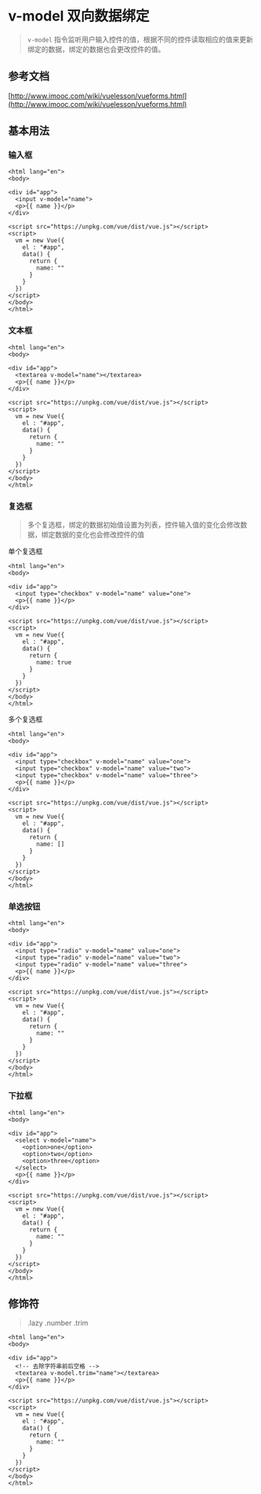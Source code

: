 # v-model 双向数据绑定

> `v-model` 指令监听用户输入控件的值，根据不同的控件读取相应的值来更新绑定的数据，绑定的数据也会更改控件的值。

## 参考文档
[http://www.imooc.com/wiki/vuelesson/vueforms.html](http://www.imooc.com/wiki/vuelesson/vueforms.html)
## 基本用法
### 输入框
```vue
<html lang="en">
<body>

<div id="app">
  <input v-model="name">
  <p>{{ name }}</p>
</div>

<script src="https://unpkg.com/vue/dist/vue.js"></script>
<script>
  vm = new Vue({
    el : "#app",
    data() {
      return {
        name: ""
      }
    }
  })
</script>
</body>
</html>
```


### 文本框
```vue
<html lang="en">
<body>

<div id="app">
  <textarea v-model="name"></textarea>
  <p>{{ name }}</p>
</div>

<script src="https://unpkg.com/vue/dist/vue.js"></script>
<script>
  vm = new Vue({
    el : "#app",
    data() {
      return {
        name: ""
      }
    }
  })
</script>
</body>
</html>
```


### 复选框
> 多个复选框，绑定的数据初始值设置为列表，控件输入值的变化会修改数据，绑定数据的变化也会修改控件的值

单个复选框
```vue
<html lang="en">
<body>

<div id="app">
  <input type="checkbox" v-model="name" value="one">
  <p>{{ name }}</p>
</div>

<script src="https://unpkg.com/vue/dist/vue.js"></script>
<script>
  vm = new Vue({
    el : "#app",
    data() {
      return {
        name: true
      }
    }
  })
</script>
</body>
</html>
```


多个复选框
```vue
<html lang="en">
<body>

<div id="app">
  <input type="checkbox" v-model="name" value="one">
  <input type="checkbox" v-model="name" value="two">
  <input type="checkbox" v-model="name" value="three">
  <p>{{ name }}</p>
</div>

<script src="https://unpkg.com/vue/dist/vue.js"></script>
<script>
  vm = new Vue({
    el : "#app",
    data() {
      return {
        name: []
      }
    }
  })
</script>
</body>
</html>
```


### 单选按钮
```vue
<html lang="en">
<body>

<div id="app">
  <input type="radio" v-model="name" value="one">
  <input type="radio" v-model="name" value="two">
  <input type="radio" v-model="name" value="three">
  <p>{{ name }}</p>
</div>

<script src="https://unpkg.com/vue/dist/vue.js"></script>
<script>
  vm = new Vue({
    el : "#app",
    data() {
      return {
        name: ""
      }
    }
  })
</script>
</body>
</html>
```


### 下拉框
```vue
<html lang="en">
<body>

<div id="app">
  <select v-model="name">
    <option>one</option>
    <option>two</option>
    <option>three</option>
  </select>
  <p>{{ name }}</p>
</div>

<script src="https://unpkg.com/vue/dist/vue.js"></script>
<script>
  vm = new Vue({
    el : "#app",
    data() {
      return {
        name: ""
      }
    }
  })
</script>
</body>
</html>
```




## 修饰符
> .lazy
> .number
> .trim

```vue
<html lang="en">
<body>

<div id="app">
  <!-- 去除字符串前后空格 -->
  <textarea v-model.trim="name"></textarea>
  <p>{{ name }}</p>
</div>

<script src="https://unpkg.com/vue/dist/vue.js"></script>
<script>
  vm = new Vue({
    el : "#app",
    data() {
      return {
        name: ""
      }
    }
  })
</script>
</body>
</html>
```
